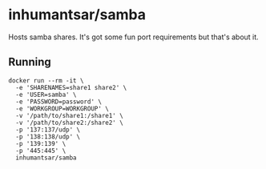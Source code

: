 # inhumantsar/samba

Hosts samba shares. It's got some fun port requirements but that's about it. 

## Running

    docker run --rm -it \
      -e 'SHARENAMES=share1 share2' \
      -e 'USER=samba' \
      -e 'PASSWORD=password' \
      -e 'WORKGROUP=WORKGROUP' \
      -v '/path/to/share1:/share1' \
      -v '/path/to/share2:/share2' \
      -p '137:137/udp' \
      -p '138:138/udp' \
      -p '139:139' \
      -p '445:445' \
      inhumantsar/samba
